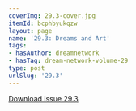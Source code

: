 ```yaml
---
coverImg: 29.3-cover.jpg
itemId: bcphbyukqzw
layout: page
name: '29.3: Dreams and Art'
tags:
- hasAuthor: dreamnetwork
- hasTag: dream-network-volume-29
type: post
urlSlug: '29.3'
---
```

<a href="../files/pdfs/Volume_29/29.3_art.pdf" download="">Download issue 29.3</a>